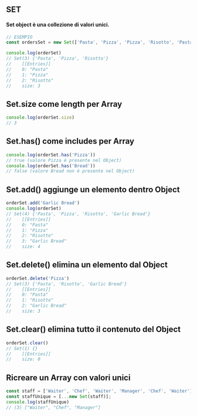 ## SET
#### Set object è una collezione di valori unici.
```js
// ESEMPIO
const ordersSet = new Set(['Pasta', 'Pizza', 'Pizza', 'Risotto', 'Pasta', 'Pizza']);

console.log(orderSet)
// Set(3) {'Pasta', 'Pizza', 'Risotto'}
//    [[Entries]]
//    0: "Pasta"
//    1: "Pizza"
//    2: "Risotto"
//    size: 3
```

## Set.size come length per Array
```js
console.log(orderSet.size)
// 3
```

## Set.has() come includes per Array
```js
console.log(orderSet.has('Pizza'))
// true (valore Pizza è presente nel Object)
console.log(orderSet.has('Bread'))
// false (valore Bread non è presente nel Object)
```

## Set.add() aggiunge un elemento dentro Object
```js
orderSet.add('Garlic Bread')
console.log(orderSet)
// Set(4) {'Pasta', 'Pizza', 'Risotto', 'Garlic Bread'}
//    [[Entries]]
//    0: "Pasta"
//    1: "Pizza"
//    2: "Risotto"
//    3: "Garlic Bread"
//    size: 4
```

## Set.delete() elimina un elemento dal Object
```js
orderSet.delete('Pizza')
// Set(3) {'Pasta', 'Risotto', 'Garlic Bread'}
//    [[Entries]]
//    0: "Pasta"
//    1: "Risotto"
//    2: "Garlic Bread"
//    size: 3
```

## Set.clear() elimina tutto il contenuto del Object
```js
orderSet.clear()
// Set(1) {}
//    [[Entries]]
//    size: 0
```

## Ricreare un Array con valori unici
```js
const staff = ['Waiter', 'Chef', 'Waiter', 'Manager', 'Chef', 'Waiter'];
const staffUnique = [...new Set(staff)];
console.log(staffUnique)
// (3) ["Waiter", "Chef", "Manager"]


```
